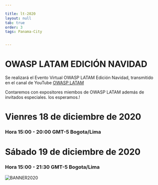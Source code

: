 ```yaml
---

title: lt-2020
layout: null
tab: true
order: 3
tags: Panama-City


---
```

# OWASP LATAM EDICIÓN NAVIDAD


Se realizará el Evento Virtual OWASP LATAM Edición Navidad, transmitido en el canal de YouTube [OWASP LATAM ](https://www.youtube.com/c/OWASPLATAM "OWASP LATAM")

Contaremos con expositores miembos de OWASP LATAM además de invitados especiales. los esperamos.!

# Vienres 18 de diciembre de 2020
### Hora 15:00 - 20:00 GMT-5 Bogota/Lima

# Sábado 19 de diciembre de 2020
### Hora 15:00 - 21:30 GMT-5 Bogota/Lima




![BANNER2020](/www-chapter-panama-city/assets/images/20201218.jpg "OWASP LATAM EDICIÓN NAVIDAD 2020")



<style>
img[alt="FOTO1"] { 
  max-width:  400px; 
  display: block;
}
</style> 

<style>
img[alt="BANNER2020"] { 
  max-width:  400px; 
  display: block;
}
</style> 
